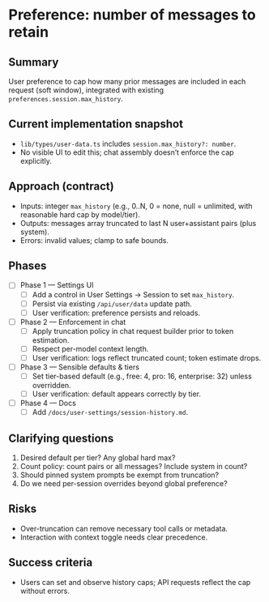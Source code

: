 # Preference: number of messages to retain

## Summary

User preference to cap how many prior messages are included in each request (soft window), integrated with existing `preferences.session.max_history`.

## Current implementation snapshot

- `lib/types/user-data.ts` includes `session.max_history?: number`.
- No visible UI to edit this; chat assembly doesn’t enforce the cap explicitly.

## Approach (contract)

- Inputs: integer `max_history` (e.g., 0..N, 0 = none, null = unlimited, with reasonable hard cap by model/tier).
- Outputs: messages array truncated to last N user+assistant pairs (plus system).
- Errors: invalid values; clamp to safe bounds.

## Phases

- [ ] Phase 1 — Settings UI
  - [ ] Add a control in User Settings → Session to set `max_history`.
  - [ ] Persist via existing `/api/user/data` update path.
  - [ ] User verification: preference persists and reloads.
- [ ] Phase 2 — Enforcement in chat
  - [ ] Apply truncation policy in chat request builder prior to token estimation.
  - [ ] Respect per-model context length.
  - [ ] User verification: logs reflect truncated count; token estimate drops.
- [ ] Phase 3 — Sensible defaults & tiers
  - [ ] Set tier-based default (e.g., free: 4, pro: 16, enterprise: 32) unless overridden.
  - [ ] User verification: default appears correctly by tier.
- [ ] Phase 4 — Docs
  - [ ] Add `/docs/user-settings/session-history.md`.

## Clarifying questions

1. Desired default per tier? Any global hard max?
2. Count policy: count pairs or all messages? Include system in count?
3. Should pinned system prompts be exempt from truncation?
4. Do we need per-session overrides beyond global preference?

## Risks

- Over-truncation can remove necessary tool calls or metadata.
- Interaction with context toggle needs clear precedence.

## Success criteria

- Users can set and observe history caps; API requests reflect the cap without errors.
